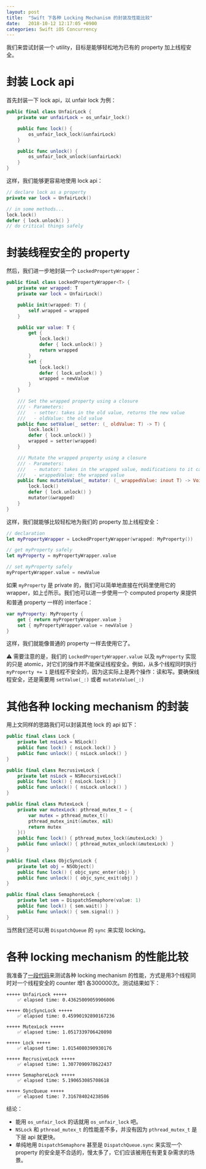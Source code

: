 ```yaml
---
layout: post
title:  "Swift 下各种 Locking Mechanism 的封装及性能比较"
date:   2018-10-12 12:17:05 +0900
categories: Swift iOS Concurrency
---
```


我们来尝试封装一个 utility，目标是能够轻松地为已有的 property 加上线程安全。

# 封装 Lock api

首先封装一下 lock api，以 unfair lock 为例：

```swift
public final class UnfairLock {
    private var unfairLock = os_unfair_lock()

    public func lock() {
        os_unfair_lock_lock(&unfairLock)
    }

    public func unlock() {
        os_unfair_lock_unlock(&unfairLock)
    }
}
```

这样，我们能够更容易地使用 lock api：

```swift
// declare lock as a property
private var lock = UnfairLock()

// in some methods...
lock.lock()
defer { lock.unlock() }
// do critical things safely
```

# 封装线程安全的 property

然后，我们进一步地封装一个 `LockedPropertyWrapper`：

```swift
public final class LockedPropertyWrapper<T> {
    private var wrapped: T
    private var lock = UnfairLock()

    public init(wrapped: T) {
        self.wrapped = wrapped
    }

    public var value: T {
        get {
            lock.lock()
            defer { lock.unlock() }
            return wrapped
        }
        set {
            lock.lock()
            defer { lock.unlock() }
            wrapped = newValue
        }
    }

    /// Set the wrapped property using a closure
    /// - Parameters:
    ///   - setter: takes in the old value, returns the new value
    ///   - oldValue: the old value
    public func setValue(_ setter: (_ oldValue: T) -> T) {
        lock.lock()
        defer { lock.unlock() }
        wrapped = setter(wrapped)
    }

    /// Mutate the wrapped property using a closure
    /// - Parameters:
    ///   - mutator: takes in the wrapped value, modifications to it can be done safely
    ///   - wrappedValue: the wrapped value
    public func mutateValue(_ mutator: (_ wrappedValue: inout T) -> Void) {
        lock.lock()
        defer { lock.unlock() }
        mutator(&wrapped)
    }
}
```

这样，我们就能够比较轻松地为我们的 property 加上线程安全：

```swift
// declaration
let myPropertyWrapper = LockedPropertyWrapper(wrapped: MyProperty())

// get myProperty safely
let myProperty = myPropertyWrapper.value

// set myProperty safely
myPropertyWrapper.value = newValue
```

如果 `myProperty` 是 private 的，我们可以简单地直接在代码里使用它的 wrapper，如上☝️所示。我们也可以进一步使用一个 computed property 来提供和普通 property 一样的 interface：

```swift
var myProperty: MyProperty {
    get { return myPropertyWrapper.value }
    set { myPropertyWrapper.value = newValue }
}
```

这样，我们就能像普通的 property 一样去使用它了。

⚠️ 需要注意的是，我们的 `LockedPropertyWrapper.value` 以及 `myProperty` 实现的只是 atomic，对它们的操作并不能保证线程安全。例如，从多个线程同时执行 `myProperty += 1` 是线程不安全的，因为这实际上是两个操作：读和写。要确保线程安全，还是需要用 `setValue(_:)` 或者 `mutateValue(_:)`

# 其他各种 locking mechanism 的封装

用上文同样的思路我们可以封装其他 lock 的 api 如下：

```swift
public final class Lock {
    private let nsLock = NSLock()
    public func lock() { nsLock.lock() }
    public func unlock() { nsLock.unlock() }
}

public final class RecrusiveLock {
    private let nsLock = NSRecursiveLock()
    public func lock() { nsLock.lock() }
    public func unlock() { nsLock.unlock() }
}

public final class MutexLock {
    private var mutexLock: pthread_mutex_t = {
        var mutex = pthread_mutex_t()
        pthread_mutex_init(&mutex, nil)
        return mutex
    }()
    public func lock() { pthread_mutex_lock(&mutexLock) }
    public func unlock() { pthread_mutex_unlock(&mutexLock) }
}

public final class ObjcSyncLock {
    private let obj = NSObject()
    public func lock() { objc_sync_enter(obj) }
    public func unlock() { objc_sync_exit(obj) }
}

public final class SemaphoreLock {
    private let sem = DispatchSemaphore(value: 1)
    public func lock() { sem.wait() }
    public func unlock() { sem.signal() }
}
```

当然我们还可以用 `DispatchQueue` 的 `sync` 来实现 locking。

# 各种 locking mechanism 的性能比较

我准备了[一段代码](https://github.com/axl411/LockingMethodsComparison)来测试各种 locking mechanism 的性能，方式是用3个线程同时对一个线程安全的 counter 增1 各300000次。测试结果如下：

```
+++++ UnfairLock +++++
    ✅ elapsed time: 0.43625009059906006

+++++ ObjcSyncLock +++++
    ✅ elapsed time: 0.45990192890167236

+++++ MutexLock +++++
    ✅ elapsed time: 1.0517339706420898

+++++ Lock +++++
    ✅ elapsed time: 1.0154080390930176

+++++ RecrusiveLock +++++
    ✅ elapsed time: 1.3077090978622437

+++++ SemaphoreLock +++++
    ✅ elapsed time: 5.190653085708618

+++++ SyncQueue +++++
    ✅ elapsed time: 7.316784024238586
```

结论：
- 能用 `os_unfair_lock` 的话就用 `os_unfair_lock` 吧。
- `NSLock` 和 `pthread_mutex_t` 的性能差不多，并没有因为 `pthread_mutex_t` 是下层 api 就更快。
- 单纯地用 `DispatchSemaphore` 甚至是 `DispatchQueue.sync` 来实现一个 property 的安全是不合适的，慢太多了，它们应该被用在有更复杂需求的场景。
